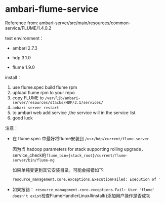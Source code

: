 # ambari-flume-service

Reference from: ambari-server/src/main/resources/common-service/FLUME/1.4.0.2

test environment：

- ambari 2.7.3

- hdp 3.1.0

- flume 1.9.0

install：
1. use flume.spec build flume rpm
2. upload flume rpm to your repo
3. copy FLUME to `/var/lib/ambari-server/resources/stacks/HDP/3.1/services/`
4. `ambari-server restart`
5. to ambari web add service ,the service will in the service list
6. good luck


注意：

- 在 flume.spec 中最好将flume安装到 `/usr/hdp/current/flume-server`

  因为当 hadoop parameters for stack supporting rolling upgrade，service_check的`flume_bin={stack_root}/current/flume-server/bin/flume-ng`

  如果单纯变更到其它安装目录，可能会报错如下:
  ```bash
  resource_management.core.exceptions.ExecutionFailed: Execution of 'env JAVA_HOME=/usr/jdk64/jdk1.8.0_112 /usr/hdp/current/flume-server/bin/flume-ng version' returned 126. env: /usr/hdp/current/flume-server/bin/flume-ng: Permission denied
  ```

- 如果报错：
`resource_management.core.exceptions.Fail: User 'flume' doesn't exist`检查FlumeHandlerLinux#install()添加用户操作是否成功
